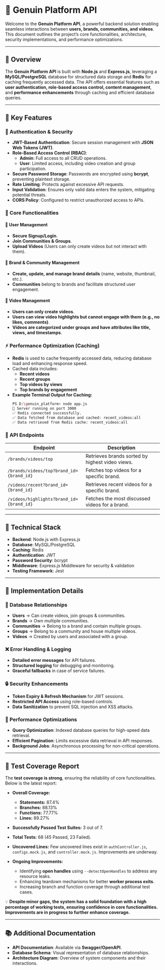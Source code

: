 # 🚀 Genuin Platform API

Welcome to the **Genuin Platform API**, a powerful backend solution enabling seamless interactions between **users, brands, communities, and videos**. This document outlines the project’s core functionalities, architecture, security implementations, and performance optimizations.

---

## 📌 Overview

The **Genuin Platform API** is built with **Node.js** and **Express.js**, leveraging a **MySQL/PostgreSQL** database for structured data storage and **Redis** for caching frequently accessed data. The API offers essential features such as **user authentication, role-based access control, content management**, and **performance enhancements** through caching and efficient database queries.

---

## 🎯 Key Features

### 🔑 Authentication & Security

- **JWT-Based Authentication**: Secure session management with **JSON Web Tokens (JWT)**.
- **Role-Based Access Control (RBAC)**:
  - **Admin**: Full access to all CRUD operations.
  - **User**: Limited access, including video creation and group participation.
- **Secure Password Storage**: Passwords are encrypted using **bcrypt**, preventing plaintext storage.
- **Rate Limiting**: Protects against excessive API requests.
- **Input Validation**: Ensures only valid data enters the system, mitigating potential threats.
- **CORS Policy**: Configured to restrict unauthorized access to APIs.

### 🧐 Core Functionalities

#### 🤝 User Management

- **Secure Signup/Login**.
- **Join Communities & Groups**.
- **Upload Videos** (Users can only create videos but not interact with them).

#### 🏢 Brand & Community Management

- **Create, update, and manage brand details** (name, website, thumbnail, etc.).
- **Communities** belong to brands and facilitate structured user engagement.

#### 🎥 Video Management

- **Users can only create videos**.
- **Users can view video highlights but cannot engage with them (e.g., no likes, comments)**.
- **Videos are categorized under groups and have attributes like title, views, and timestamps**.

### ⚡ Performance Optimization (Caching)

- **Redis** is used to cache frequently accessed data, reducing database load and enhancing response speed.
- Cached data includes:
  - **Recent videos**
  - **Recent groups**
  - **Top videos by views**
  - **Top brands by engagement**
- **Example Terminal Output for Caching:**
  ```sh
  PS D:\genuin_platform> node app.js
  🚀 Server running on port 3000
  ✅ Redis connected successfully.
  ✅ Data fetched from database and cached: recent_videos:all
  ✅ Data retrieved from Redis cache: recent_videos:all
  ```

### 🌆 API Endpoints

| Endpoint                                 | Description                                     |
| ---------------------------------------- | ----------------------------------------------- |
| `/brands/videos/top`                     | Retrieves brands sorted by highest video views. |
| `/brands/videos/top?brand_id={brand_id}` | Fetches top videos for a specific brand.        |
| `/videos/recent?brand_id={brand_id}`     | Retrieves recent videos for a specific brand.   |
| `/videos/highlights?brand_id={brand_id}` | Fetches the most discussed videos for a brand.  |

---

## 🏰 Technical Stack

- **Backend**: Node.js with Express.js
- **Database**: MySQL/PostgreSQL
- **Caching**: Redis
- **Authentication**: JWT
- **Password Security**: bcrypt
- **Middleware**: Express.js Middleware for security & validation
- **Testing Framework**: Jest

---

## 🧠 Implementation Details

### 📌 Database Relationships

- **Users** → Can create videos, join groups & communities.
- **Brands** → Own multiple communities.
- **Communities** → Belong to a brand and contain multiple groups.
- **Groups** → Belong to a community and house multiple videos.
- **Videos** → Created by users and associated with a group.

### ❌ Error Handling & Logging

- **Detailed error messages** for API failures.
- **Structured logging** for debugging and monitoring.
- **Graceful fallbacks** in case of service failures.

### 🔒 Security Enhancements

- **Token Expiry & Refresh Mechanism** for JWT sessions.
- **Restricted API Access** using role-based controls.
- **Data Sanitization** to prevent SQL injection and XSS attacks.

### 🏃 Performance Optimizations

- **Query Optimization**: Indexed database queries for high-speed data retrieval.
- **Efficient Pagination**: Limits excessive data retrieval in API responses.
- **Background Jobs**: Asynchronous processing for non-critical operations.

---

## 🚀 Test Coverage Report

The **test coverage is strong**, ensuring the reliability of core functionalities. Below is the latest report:

- **Overall Coverage:**
  - **Statements:** 87.4%
  - **Branches:** 88.13%
  - **Functions:** 77.77%
  - **Lines:** 89.27%

- **Successfully Passed Test Suites:** 3 out of 7.
- **Total Tests:** 68 (45 Passed, 23 Failed).
- **Uncovered Lines:** Few uncovered lines exist in `authController.js`, `configs.mock.js`, and `controller.mock.js`. Improvements are underway.
- **Ongoing Improvements:**
  - Identifying **open handles** using `--detectOpenHandles` to address any resource leaks.
  - Enhancing teardown mechanisms for better **worker process exits**.
  - Increasing branch and function coverage through additional test cases.

💡 **Despite minor gaps, the system has a solid foundation with a high percentage of working tests, ensuring confidence in core functionalities. Improvements are in progress to further enhance coverage.**

---

## 📚 Additional Documentation

- **API Documentation**: Available via **Swagger/OpenAPI**.
- **Database Schema**: Visual representation of database relationships.
- **Architecture Diagram**: Overview of system components and their interactions.

